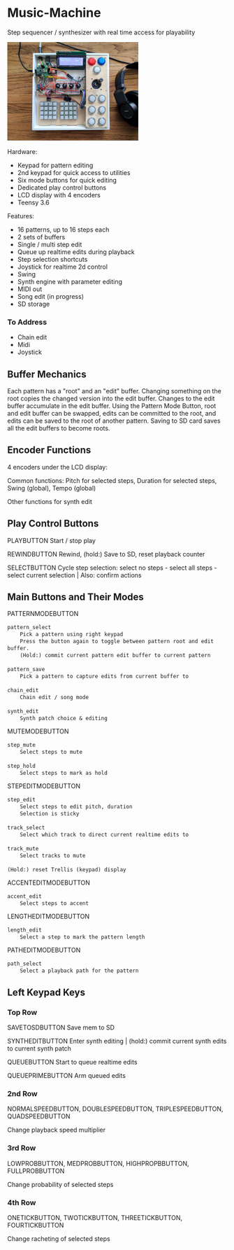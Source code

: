 # Music-Machine

Step sequencer / synthesizer with real time access for playability

<img src="images/hardware_prototype_small.jpg" width="300" alt="Hardware Prototype">

Hardware:
* Keypad for pattern editing
* 2nd keypad for quick access to utilities
* Six mode buttons for quick editing
* Dedicated play control buttons
* LCD display with 4 encoders
* Teensy 3.6

Features:
* 16 patterns, up to 16 steps each
* 2 sets of buffers
* Single / multi step edit
* Queue up realtime edits during playback
* Step selection shortcuts
* Joystick for realtime 2d control
* Swing
* Synth engine with parameter editing
* MIDI out
* Song edit (in progress)
* SD storage
               
### To Address
* Chain edit
* Midi
* Joystick

## Buffer Mechanics
Each pattern has a "root" and an "edit" buffer. 
Changing something on the root copies the changed version into the edit buffer.
Changes to the edit buffer accumulate in the edit buffer.
Using the Pattern Mode Button, root and edit buffer can be swapped, edits can be committed to the root, and edits can be saved to the root of another pattern.
Saving to SD card saves all the edit buffers to become roots.


               
## Encoder Functions
4 encoders under the LCD display:

Common functions: Pitch for selected steps, Duration for selected steps, Swing (global), Tempo (global)

Other functions for synth edit

## Play Control Buttons

PLAYBUTTON  Start / stop play
  
REWINDBUTTON  Rewind, (hold:) Save to SD, reset playback counter

SELECTBUTTON  Cycle step selection: select no steps - select all steps - select current selection  |  Also: confirm actions
               

## Main Buttons and Their Modes

PATTERNMODEBUTTON

    pattern_select 
        Pick a pattern using right keypad
        Press the button again to toggle between pattern root and edit buffer.
        (Hold:) commit current pattern edit buffer to current pattern
    
    pattern_save
        Pick a pattern to capture edits from current buffer to
    
    chain_edit
        Chain edit / song mode
        
    synth_edit
        Synth patch choice & editing
        
    
MUTEMODEBUTTON

    step_mute
        Select steps to mute
        
    step_hold
        Select steps to mark as hold

STEPEDITMODEBUTTON

    step_edit
        Select steps to edit pitch, duration
        Selection is sticky
        
    track_select
        Select which track to direct current realtime edits to
    
    track_mute
        Select tracks to mute

    (Hold:) reset Trellis (keypad) display
               
ACCENTEDITMODEBUTTON

    accent_edit
        Select steps to accent
    
LENGTHEDITMODEBUTTON

    length_edit
        Select a step to mark the pattern length

PATHEDITMODEBUTTON

    path_select
        Select a playback path for the pattern

## Left Keypad Keys

### Top Row
SAVETOSDBUTTON Save mem to SD

SYNTHEDITBUTTON Enter synth editing | (hold:) commit current synth edits to current synth patch

QUEUEBUTTON Start to queue realtime edits

QUEUEPRIMEBUTTON Arm queued edits

### 2nd Row
NORMALSPEEDBUTTON, DOUBLESPEEDBUTTON, TRIPLESPEEDBUTTON, QUADSPEEDBUTTON

Change playback speed multiplier

### 3rd Row
LOWPROBBUTTON, MEDPROBBUTTON, HIGHPROPBBUTTON, FULLPROBBUTTON

Change probability of selected steps

### 4th Row
ONETICKBUTTON, TWOTICKBUTTON, THREETICKBUTTON, FOURTICKBUTTON

Change racheting of selected steps



